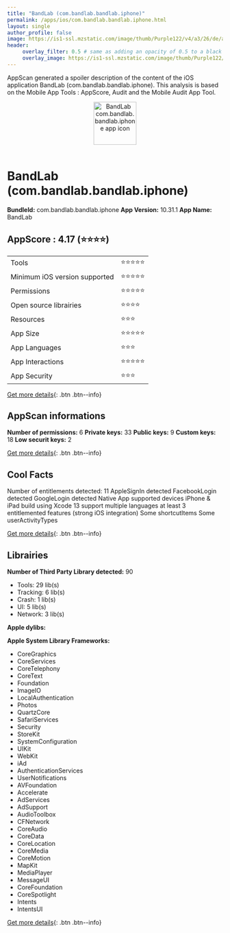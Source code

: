 ```yaml
---
title: "BandLab (com.bandlab.bandlab.iphone)"
permalink: /apps/ios/com.bandlab.bandlab.iphone.html
layout: single
author_profile: false
image: https://is1-ssl.mzstatic.com/image/thumb/Purple122/v4/a3/26/de/a326dee1-55d3-3683-3121-b31c58955b54/AppIcon-0-1x_U007emarketing-0-7-0-85-220.png/512x512bb.jpg
header: 
     overlay_filter: 0.5 # same as adding an opacity of 0.5 to a black background
     overlay_image: https://is1-ssl.mzstatic.com/image/thumb/Purple122/v4/a3/26/de/a326dee1-55d3-3683-3121-b31c58955b54/AppIcon-0-1x_U007emarketing-0-7-0-85-220.png/512x512bb.jpg
---
```

AppScan generated a spoiler description of the content of the iOS application BandLab (com.bandlab.bandlab.iphone). This analysis is based on the Mobile App Tools : AppScore, Audit and the Mobile Audit App Tool.

  
  
<div style="text-align: center;"><img src="https://is1-ssl.mzstatic.com/image/thumb/Purple122/v4/a3/26/de/a326dee1-55d3-3683-3121-b31c58955b54/AppIcon-0-1x_U007emarketing-0-7-0-85-220.png/512x512bb.jpg" width="100" height="100" alt="BandLab com.bandlab.bandlab.iphone app icon"></div></br>
  
# BandLab (com.bandlab.bandlab.iphone)

**BundleId:** com.bandlab.bandlab.iphone
**App Version:** 10.31.1
**App Name:** BandLab


## AppScore : 4.17 (⭐️⭐️⭐️⭐️) 

<table>
<tr><td> Tools </td><td> ⭐️⭐️⭐️⭐️⭐️ </td></tr>
<tr><td> Minimum iOS version supported </td><td> ⭐️⭐️⭐️⭐️⭐️ </td></tr>
<tr><td> Permissions </td><td> ⭐️⭐️⭐️⭐️⭐️ </td></tr>
<tr><td> Open source librairies </td><td> ⭐️⭐️⭐️⭐️ </td></tr>
<tr><td> Resources </td><td> ⭐️⭐️⭐️ </td></tr>
<tr><td> App Size </td><td> ⭐️⭐️⭐️⭐️⭐️ </td></tr>
<tr><td> App Languages </td><td> ⭐️⭐️⭐️ </td></tr>
<tr><td> App Interactions </td><td> ⭐️⭐️⭐️⭐️⭐️ </td></tr>
<tr><td> App Security </td><td> ⭐️⭐️⭐️ </td></tr>
</table>

[Get more details](/pricing.html){: .btn .btn--info}  
  
## AppScan informations 

**Number of permissions:** 6
**Private keys:** 33
**Public keys:** 9
**Custom keys:** 18
**Low securit keys:** 2
  
[Get more details](/pricing.html){: .btn .btn--info}

## Cool Facts

Number of entitlements detected: 11
AppleSignIn detected
FacebookLogin detected
GoogleLogin detected
Native App
supported devices iPhone & iPad
build using Xcode 13
support multiple languages
at least 3 entitlemented features (strong iOS integration)
Some shortcutItems 
Some userActivityTypes
  
[Get more details](/pricing.html){: .btn .btn--info}

## Librairies 
**Number of Third Party Library detected:** 90
- Tools: 29 lib(s)
- Tracking: 6 lib(s)
- Crash: 1 lib(s)
- UI: 5 lib(s)
- Network: 3 lib(s)

**Apple dylibs:**


**Apple System Library Frameworks:**
- CoreGraphics
- CoreServices
- CoreTelephony
- CoreText
- Foundation
- ImageIO
- LocalAuthentication
- Photos
- QuartzCore
- SafariServices
- Security
- StoreKit
- SystemConfiguration
- UIKit
- WebKit
- iAd
- AuthenticationServices
- UserNotifications
- AVFoundation
- Accelerate
- AdServices
- AdSupport
- AudioToolbox
- CFNetwork
- CoreAudio
- CoreData
- CoreLocation
- CoreMedia
- CoreMotion
- MapKit
- MediaPlayer
- MessageUI
- CoreFoundation
- CoreSpotlight
- Intents
- IntentsUI


  
[Get more details](/pricing.html){: .btn .btn--info}

